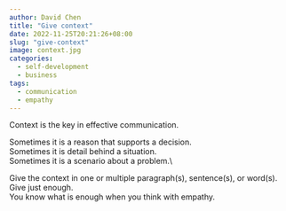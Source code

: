 ```yaml
---
author: David Chen
title: "Give context"
date: 2022-11-25T20:21:26+08:00
slug: "give-context"
image: context.jpg
categories:
  - self-development
  - business
tags:
  - communication
  - empathy
---
```

Context is the key in effective communication.

Sometimes it is a reason that supports a decision.\
Sometimes it is detail behind a situation.\
Sometimes it is a scenario about a problem.\

Give the context in one or multiple paragraph(s), sentence(s), or word(s).\
Give just enough.\
You know what is enough when you think with empathy.